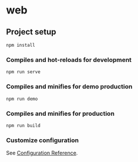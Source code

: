 # web

## Project setup
```
npm install
```

### Compiles and hot-reloads for development
```
npm run serve
```

### Compiles and minifies for demo production
```
npm run demo
```

### Compiles and minifies for production
```
npm run build
```

### Customize configuration
See [Configuration Reference](https://cli.vuejs.org/config/).